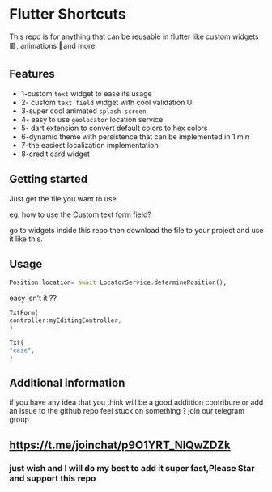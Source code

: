 <!-- 
This README describes the package. If you publish this package to pub.dev,
this README's contents appear on the landing page for your package.

For information about how to write a good package README, see the guide for
[writing package pages](https://dart.dev/guides/libraries/writing-package-pages). 

For general information about developing packages, see the Dart guide for
[creating packages](https://dart.dev/guides/libraries/create-library-packages)
and the Flutter guide for
[developing packages and plugins](https://flutter.dev/developing-packages). 
-->

# Flutter Shortcuts

This repo is for anything that can be reusable in flutter like custom widgets 🟥, animations 🌟and more.

## Features

* 1-custom `text` widget to ease its usage
* 2- custom `text field` widget with cool validation UI
* 3-super cool animated `splash screen`
* 4- easy to use `geolocator` location service
* 5- dart extension to convert default colors to hex colors
* 6-dynamic theme with persistence that can be implemented in 1 min
* 7-the easiest localization implementation
* 8-credit card widget

## Getting started

Just get the file you want to use.

eg. how to use the Custom text form field?

go to widgets inside this repo then download the file to your project and use it like this.

## Usage

```dart
Position location= await LocatorService.determinePosition();
```

easy isn't it ??

```dart
TxtForm(
controller:myEditingController, 
)
```

```dart
Txt(
"ease", 
)
```

## Additional information

if you have any idea that you think will be a good addittion contribure or add an issue to the github repo feel stuck on something ? join our telegram group

## <https://t.me/joinchat/p9O1YRT_NlQwZDZk>

### just wish and I will do my best to add it super fast,Please Star and support this repo

